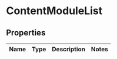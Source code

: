 # ContentModuleList

## Properties
Name | Type | Description | Notes
------------ | ------------- | ------------- | -------------
